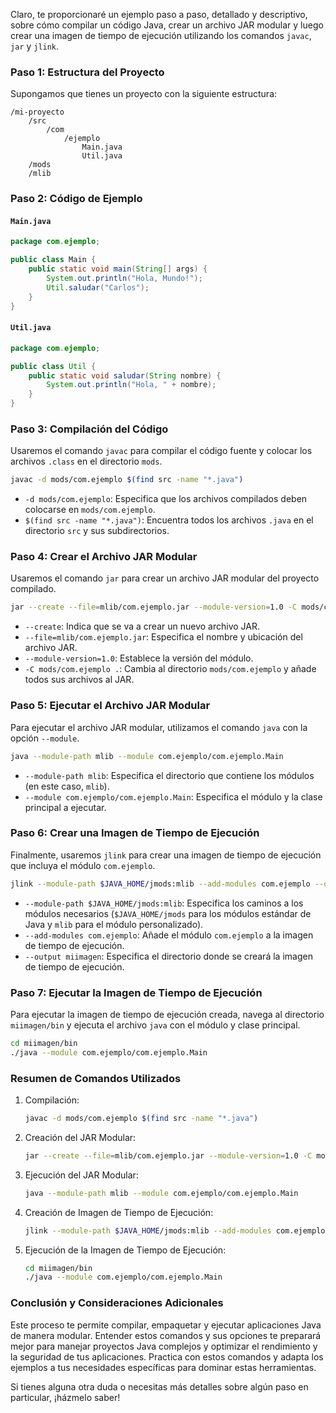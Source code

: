 Claro, te proporcionaré un ejemplo paso a paso, detallado y descriptivo, sobre cómo compilar un código Java, crear un archivo JAR modular y luego crear una imagen de tiempo de ejecución utilizando los comandos `javac`, `jar` y `jlink`.

### Paso 1: Estructura del Proyecto

Supongamos que tienes un proyecto con la siguiente estructura:

```
/mi-proyecto
    /src
        /com
            /ejemplo
                Main.java
                Util.java
    /mods
    /mlib
```

### Paso 2: Código de Ejemplo

#### `Main.java`

```java
package com.ejemplo;

public class Main {
    public static void main(String[] args) {
        System.out.println("Hola, Mundo!");
        Util.saludar("Carlos");
    }
}
```

#### `Util.java`

```java
package com.ejemplo;

public class Util {
    public static void saludar(String nombre) {
        System.out.println("Hola, " + nombre);
    }
}
```

### Paso 3: Compilación del Código

Usaremos el comando `javac` para compilar el código fuente y colocar los archivos `.class` en el directorio `mods`.

```bash
javac -d mods/com.ejemplo $(find src -name "*.java")
```

- `-d mods/com.ejemplo`: Especifica que los archivos compilados deben colocarse en `mods/com.ejemplo`.
- `$(find src -name "*.java")`: Encuentra todos los archivos `.java` en el directorio `src` y sus subdirectorios.

### Paso 4: Crear el Archivo JAR Modular

Usaremos el comando `jar` para crear un archivo JAR modular del proyecto compilado.

```bash
jar --create --file=mlib/com.ejemplo.jar --module-version=1.0 -C mods/com.ejemplo .
```

- `--create`: Indica que se va a crear un nuevo archivo JAR.
- `--file=mlib/com.ejemplo.jar`: Especifica el nombre y ubicación del archivo JAR.
- `--module-version=1.0`: Establece la versión del módulo.
- `-C mods/com.ejemplo .`: Cambia al directorio `mods/com.ejemplo` y añade todos sus archivos al JAR.

### Paso 5: Ejecutar el Archivo JAR Modular

Para ejecutar el archivo JAR modular, utilizamos el comando `java` con la opción `--module`.

```bash
java --module-path mlib --module com.ejemplo/com.ejemplo.Main
```

- `--module-path mlib`: Especifica el directorio que contiene los módulos (en este caso, `mlib`).
- `--module com.ejemplo/com.ejemplo.Main`: Especifica el módulo y la clase principal a ejecutar.

### Paso 6: Crear una Imagen de Tiempo de Ejecución

Finalmente, usaremos `jlink` para crear una imagen de tiempo de ejecución que incluya el módulo `com.ejemplo`.

```bash
jlink --module-path $JAVA_HOME/jmods:mlib --add-modules com.ejemplo --output miimagen
```

- `--module-path $JAVA_HOME/jmods:mlib`: Especifica los caminos a los módulos necesarios (`$JAVA_HOME/jmods` para los módulos estándar de Java y `mlib` para el módulo personalizado).
- `--add-modules com.ejemplo`: Añade el módulo `com.ejemplo` a la imagen de tiempo de ejecución.
- `--output miimagen`: Especifica el directorio donde se creará la imagen de tiempo de ejecución.

### Paso 7: Ejecutar la Imagen de Tiempo de Ejecución

Para ejecutar la imagen de tiempo de ejecución creada, navega al directorio `miimagen/bin` y ejecuta el archivo `java` con el módulo y clase principal.

```bash
cd miimagen/bin
./java --module com.ejemplo/com.ejemplo.Main
```

### Resumen de Comandos Utilizados

1. Compilación:
    ```bash
    javac -d mods/com.ejemplo $(find src -name "*.java")
    ```

2. Creación del JAR Modular:
    ```bash
    jar --create --file=mlib/com.ejemplo.jar --module-version=1.0 -C mods/com.ejemplo .
    ```

3. Ejecución del JAR Modular:
    ```bash
    java --module-path mlib --module com.ejemplo/com.ejemplo.Main
    ```

4. Creación de Imagen de Tiempo de Ejecución:
    ```bash
    jlink --module-path $JAVA_HOME/jmods:mlib --add-modules com.ejemplo --output miimagen
    ```

5. Ejecución de la Imagen de Tiempo de Ejecución:
    ```bash
    cd miimagen/bin
    ./java --module com.ejemplo/com.ejemplo.Main
    ```

### Conclusión y Consideraciones Adicionales

Este proceso te permite compilar, empaquetar y ejecutar aplicaciones Java de manera modular. Entender estos comandos y sus opciones te preparará mejor para manejar proyectos Java complejos y optimizar el rendimiento y la seguridad de tus aplicaciones. Practica con estos comandos y adapta los ejemplos a tus necesidades específicas para dominar estas herramientas.

Si tienes alguna otra duda o necesitas más detalles sobre algún paso en particular, ¡házmelo saber!